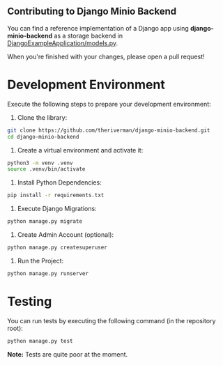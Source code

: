 Contributing to Django Minio Backend
------------------------------

You can find a reference implementation of a Django app using **django-minio-backend** as a storage backend in
[DjangoExampleApplication/models.py](DjangoExampleApplication/models.py).

When you're finished with your changes, please open a pull request!

# Development Environment
Execute the following steps to prepare your development environment:
1. Clone the library:
```bash
git clone https://github.com/theriverman/django-minio-backend.git
cd django-minio-backend
``` 
1. Create a virtual environment and activate it:
```bash
python3 -m venv .venv
source .venv/bin/activate
```
1. Install Python Dependencies:
```bash
pip install -r requirements.txt
```
1. Execute Django Migrations:
```bash
python manage.py migrate
```
1. Create Admin Account (optional):
```bash
python manage.py createsuperuser
```
1. Run the Project:
```bash
python manage.py runserver
```

# Testing
You can run tests by executing the following command (in the repository root):
```bash
python manage.py test
```

**Note:** Tests are quite poor at the moment.
